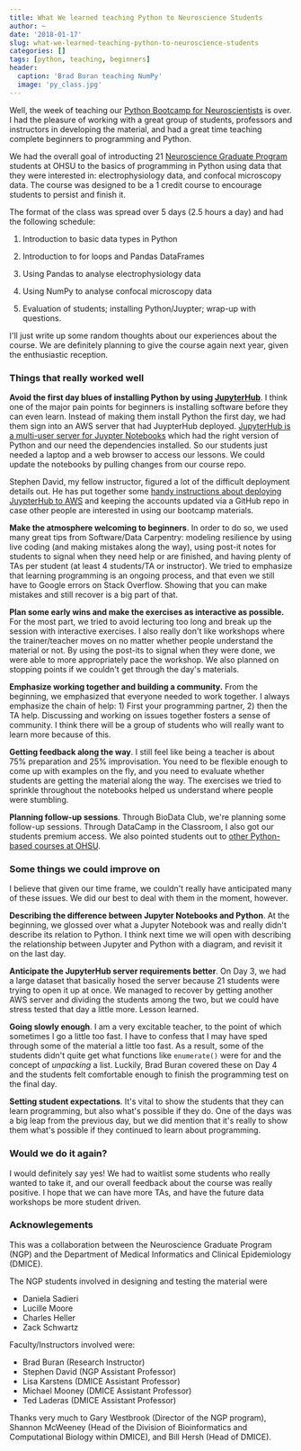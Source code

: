 ```yaml
---
title: What We learned teaching Python to Neuroscience Students
author: ~
date: '2018-01-17'
slug: what-we-learned-teaching-python-to-neuroscience-students
categories: []
tags: [python, teaching, beginners]
header:
  caption: 'Brad Buran teaching NumPy'
  image: 'py_class.jpg'
---
```


Well, the week of teaching our [Python Bootcamp for Neuroscientists](https://github.com/dasaderi/python_neurobootcamp) is over. I had the pleasure of working with a great group of students, professors and instructors in developing the material, and had a great time teaching complete beginners to programming and Python. 

We had the overall goal of introducting 21 [Neuroscience Graduate Program](http://www.ohsu.edu/xd/education/schools/school-of-medicine/academic-programs/neuroscience-graduate-program/) students at OHSU to the basics of programming in Python using data that they were interested in: electrophysiology data, and confocal microscopy data. The course was designed to be a 1 credit course to encourage students to persist and finish it.

The format of the class was spread over 5 days (2.5 hours a day) and had the following schedule:

1. Introduction to basic data types in Python

2. Introduction to for loops and Pandas DataFrames

3. Using Pandas to analyse electrophysiology data

4. Using NumPy to analyse confocal microscopy data

5. Evaluation of students; installing Python/Juypter; wrap-up with questions.

I'll just write up some random thoughts about our experiences about the course. We are definitely planning to give the course again next year, given the enthusiastic reception.

### Things that really worked well
 
**Avoid the first day blues of installing Python by using [JupyterHub](https://github.com/jupyterhub/jupyterhub)**. I think one of the major pain points for beginners is installing software before they can even learn. Instead of making them install Python the first day, we had them sign into an AWS server that had JuypterHub deployed. [JupyterHub is a multi-user server for Juypter Notebooks](https://github.com/jupyterhub/jupyterhub) which had the right version of Python and our need the dependencies installed. So our students just needed a laptop and a web browser to access our lessons. We could update the notebooks by pulling changes from our course repo.

Stephen David, my fellow instructor, figured a lot of the difficult deployment details out. He has put together some [handy instructions about deploying JuypterHub to AWS](https://github.com/dasaderi/python_neurobootcamp/blob/master/server_setup/hubInstall.md) and keeping the accounts updated via a GitHub repo in case other people are interested in using our bootcamp materials.

**Make the atmosphere welcoming to beginners**. In order to do so, we used many great tips from Software/Data Carpentry: modeling resilience by using live coding (and making mistakes along the way), using post-it notes for students to signal when they need help or are finished, and having plenty of TAs per student (at least 4 students/TA or instructor). We tried to emphasize that learning programming is an ongoing process, and that even we still have to Google errors on Stack Overflow. Showing that you can make mistakes and still recover is a big part of that.

**Plan some early wins and make the exercises as interactive as possible.** For the most part, we tried to avoid lecturing too long and break up the session with interactive exercises. I also really don't like workshops where the trainer/teacher moves on no matter whether people understand the material or not. By using the post-its to signal when they were done, we were able to more appropriately pace the workshop. We also planned on stopping points if we couldn't get through the day's materials.

**Emphasize working together and building a community.** From the beginning, we emphasized that everyone needed to work together. I always emphasize the chain of help: 1) First your programming partner, 2) then the TA help. Discussing and working on issues together fosters a sense of community. I think there will be a group of students who will really want to learn more because of this.

**Getting feedback along the way**. I still feel like being a teacher is about 75% preparation and 25% improvisation. You need to be flexible enough to come up with examples on the fly, and you need to evaluate whether students are getting the material along the way. The exercises we tried to sprinkle throughout the notebooks helped us understand where people were stumbling. 

**Planning follow-up sessions**. Through BioData Club, we're planning some follow-up sessions. Through DataCamp in the Classroom, I also got our students premium access. We also pointed students out to [other Python-based courses at OHSU](/python_resources/).

### Some things we could improve on

I believe that given our time frame, we couldn't really have anticipated many of these issues. We did our best to deal with them in the moment, however.

**Describing the difference between Jupyter Notebooks and Python**. At the beginning, we glossed over what a Jupyter Notebook was and really didn't describe its relation to Python. I think next time we will open with describing the relationship between Jupyter and Python with a diagram, and revisit it on the last day.

**Anticipate the JupyterHub server requirements better**. On Day 3, we had a large dataset that basically hosed the server because 21 students were trying to open it up at once. We managed to recover by getting another AWS server and dividing the students among the two, but we could have stress tested that day a little more. Lesson learned.

**Going slowly enough**. I am a very excitable teacher, to the point of which sometimes I go a little too fast. I have to confess that I may have sped through some of the material a little too fast. As a result, some of the students didn't quite get what functions like `enumerate()` were for and the concept of *unpacking* a list. Luckily, Brad Buran covered these on Day 4 and the students felt comfortable enough to finish the programming test on the final day.

**Setting student expectations**. It's vital to show the students that they can learn programming, but also what's possible if they do. One of the days was a big leap from the previous day, but we did mention that it's really to show them what's possible if they continued to learn about programming.

### Would we do it again?

I would definitely say yes! We had to waitlist some students who really wanted to take it, and our overall feedback about the course was really positive. I hope that we can have more TAs, and have the future data workshops be more student driven. 

### Acknowlegements

This was a collaboration between the Neuroscience Graduate Program (NGP) and the Department of Medical Informatics and Clinical Epidemiology (DMICE). 

The NGP students involved in designing and testing the material were 

+   Daniela Sadieri 
+   Lucille Moore 
+   Charles Heller 
+   Zack Schwartz

Faculty/Instructors involved were: 

+   Brad Buran  (Research Instructor)
+   Stephen David (NGP Assistant Professor) 
+   Lisa Karstens (DMICE Assistant Professor) 
+   Michael Mooney (DMICE Assistant Professor)
+   Ted Laderas (DMICE Assistant Professor) 

Thanks very much to Gary Westbrook (Director of the NGP program), Shannon McWeeney (Head of the Division of Bioinformatics and Computational Biology within DMICE), and Bill Hersh (Head of DMICE). 